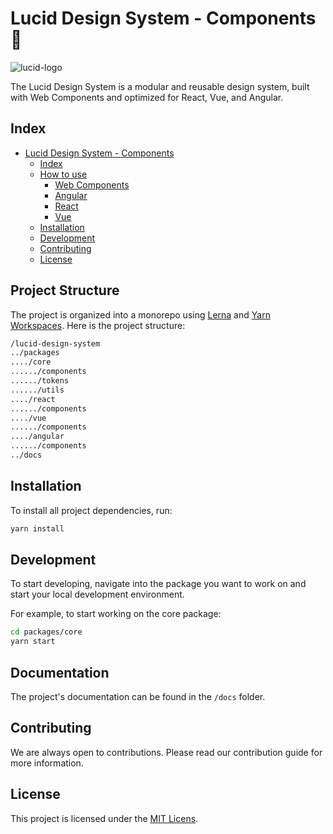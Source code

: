 # Lucid Design System - Components :large_blue_diamond:

![lucid-logo](https://github.com/lucidds/lucid-components/assets/39086256/cc13625a-15b8-4812-9e9d-28bde48a9ff0)

The Lucid Design System is a modular and reusable design system, built with Web Components and optimized for React, Vue, and Angular.

## Index

- [Lucid Design System - Components](#)
  - [Index](#index)
  - [How to use](#how-to-use)
    - [Web Components](#web-components)
    - [Angular](#angular)
    - [React](#react)
    - [Vue](#vue)
  - [Installation](#installation)
  - [Development](#development)
  - [Contributing](#contributing)
  - [License](#license)

## Project Structure

The project is organized into a monorepo using [Lerna](https://lerna.js.org/) and [Yarn Workspaces](https://classic.yarnpkg.com/en/docs/workspaces/). Here is the project structure:

```bash
/lucid-design-system
../packages
..../core
....../components
....../tokens
....../utils
..../react
....../components
..../vue
....../components
..../angular
....../components
../docs
```

## Installation

To install all project dependencies, run:

```bash
yarn install
```

## Development

To start developing, navigate into the package you want to work on and start your local development environment.

For example, to start working on the core package:

```bash
cd packages/core
yarn start
```

## Documentation

The project's documentation can be found in the `/docs` folder.

## Contributing

We are always open to contributions. Please read our contribution guide for more information.

## License

This project is licensed under the [MIT Licens](LICENSE).

